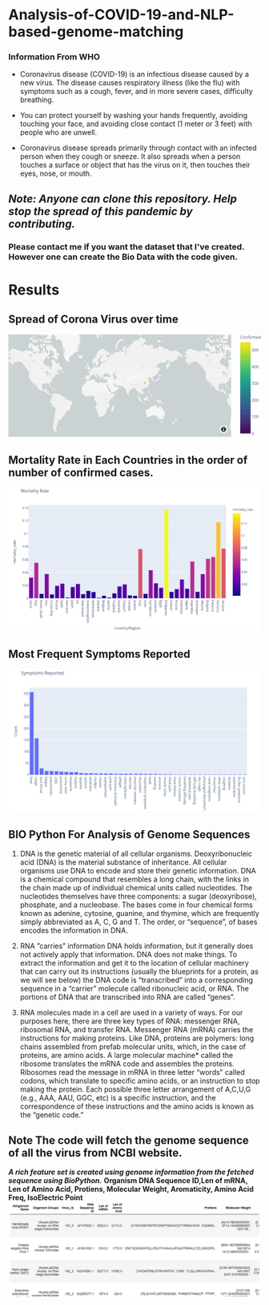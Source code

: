 # Analysis-of-COVID-19-and-NLP-based-genome-matching

### Information From WHO
- Coronavirus disease (COVID-19) is an infectious disease caused by a new virus. The disease causes respiratory illness (like the flu) with symptoms such as a cough, fever, and in more severe cases, difficulty breathing.

- You can protect yourself by washing your hands frequently, avoiding touching your face, and avoiding close contact (1 meter or 3 feet) with people who are unwell.

- Coronavirus disease spreads primarily through contact with an infected person when they cough or sneeze. It also spreads when a person touches a surface or object that has the virus on it, then touches their eyes, nose, or mouth.

## *Note: Anyone can clone this repository. Help stop the spread of this pandemic by contributing.* 
### Please contact me if you want the dataset that I've created. However one can create the Bio Data with the code given.

# Results 
## Spread of Corona Virus over time
![](Results/1_Map.gif)
## Mortality Rate in Each Countries in the order of number of confirmed cases.
![](Results/2_Mortality_rate.png)
## Most Frequent Symptoms Reported
![](Results/3_Symptoms.png)

## BIO Python For Analysis of Genome Sequences
1. DNA is the genetic material of all cellular organisms.
Deoxyribonucleic acid (DNA) is the material substance of inheritance. All cellular organisms use DNA to encode and store their genetic information. DNA is a chemical compound that resembles a long chain, with the links in the chain made up of individual chemical units called nucleotides. The nucleotides themselves have three components: a sugar (deoxyribose), phosphate, and a nucleobase. The bases come in four chemical forms known as adenine, cytosine, guanine, and thymine, which are frequently simply abbreviated as A, C, G and T. The order, or “sequence”, of bases encodes the information in DNA.

2. RNA ”carries” information
DNA holds information, but it generally does not actively apply that information. DNA does not make things. To extract the information and get it to the location of cellular machinery that can carry out its instructions (usually the blueprints for a protein, as we will see below) the DNA code is “transcribed” into a corresponding sequence in a “carrier” molecule called ribonucleic acid, or RNA. The portions of DNA that are transcribed into RNA are called “genes”.

3. RNA molecules made in a cell are used in a variety of ways.
For our purposes here, there are three key types of RNA: messenger RNA, ribosomal RNA, and transfer RNA. Messenger RNA (mRNA) carries the instructions for making proteins. Like DNA, proteins are polymers: long chains assembled from prefab molecular units, which, in the case of proteins, are amino acids. A large molecular machine* called the ribosome translates the mRNA code and assembles the proteins. Ribosomes read the message in mRNA in three letter “words” called codons, which translate to specific amino acids, or an instruction to stop making the protein. Each possible three letter arrangement of A,C,U,G (e.g., AAA, AAU, GGC, etc) is a specific instruction, and the correspondence of these instructions and the amino acids is known as the “genetic code.”

## Note The code will fetch the genome sequence of all the virus from NCBI website.
***A rich feature set is created using genome information from the fetched sequence using BioPython.***
**Organism DNA Sequence ID,Len of mRNA, Len of Amino Acid, Protiens, Molecular Weight, Aromaticity,	Amino Acid Freq, IsoElectric Point**
![](Results/BioPython.png)
